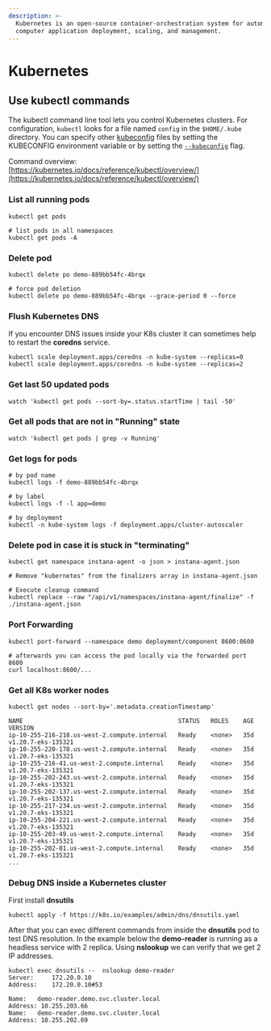 ```yaml
---
description: >-
  Kubernetes is an open-source container-orchestration system for automating
  computer application deployment, scaling, and management.
---
```


# Kubernetes

## Use kubectl commands

The kubectl command line tool lets you control Kubernetes clusters. For configuration, `kubectl` looks for a file named `config` in the `$HOME/.kube` directory. You can specify other [kubeconfig](https://kubernetes.io/docs/concepts/configuration/organize-cluster-access-kubeconfig/) files by setting the KUBECONFIG environment variable or by setting the [`--kubeconfig`](https://kubernetes.io/docs/concepts/configuration/organize-cluster-access-kubeconfig/) flag.

Command overview: [https://kubernetes.io/docs/reference/kubectl/overview/](https://kubernetes.io/docs/reference/kubectl/overview/)

### List all running pods

```
kubectl get pods

# list pods in all namespaces
kubectl get pods -A
```

### Delete pod

```
kubectl delete po demo-889bb54fc-4brqx

# force pod deletion
kubectl delete po demo-889bb54fc-4brqx --grace-period 0 --force 
```

### Flush Kubernetes DNS

If you encounter DNS issues inside your K8s cluster it can sometimes help to restart the **coredns** service.

```
kubectl scale deployment.apps/coredns -n kube-system --replicas=0
kubectl scale deployment.apps/coredns -n kube-system --replicas=2
```

### Get last 50 updated pods

```
watch 'kubectl get pods --sort-by=.status.startTime | tail -50'
```

### Get all pods that are not in "Running" state

```
watch 'kubectl get pods | grep -v Running'
```

### Get logs for pods

```
# by pod name
kubectl logs -f demo-889bb54fc-4brqx

# by label
kubectl logs -f -l app=demo

# by deployment
kubectl -n kube-system logs -f deployment.apps/cluster-autoscaler
```

### Delete pod in case it is stuck in "terminating"

```
kubectl get namespace instana-agent -o json > instana-agent.json

# Remove "kubernetes" from the finalizers array in instana-agent.json

# Execute cleanup command
kubectl replace --raw "/api/v1/namespaces/instana-agent/finalize" -f ./instana-agent.json
```

### Port Forwarding

```
kubectl port-forward --namespace demo deployment/component 8600:8600

# afterwards you can access the pod locally via the forwarded port 8600
curl localhost:8600/...
```

### Get all K8s worker nodes

```
kubectl get nodes --sort-by='.metadata.creationTimestamp'

NAME                                           STATUS   ROLES    AGE     VERSION
ip-10-255-216-218.us-west-2.compute.internal   Ready    <none>   35d     v1.20.7-eks-135321
ip-10-255-220-178.us-west-2.compute.internal   Ready    <none>   35d     v1.20.7-eks-135321
ip-10-255-216-41.us-west-2.compute.internal    Ready    <none>   35d     v1.20.7-eks-135321
ip-10-255-202-243.us-west-2.compute.internal   Ready    <none>   35d     v1.20.7-eks-135321
ip-10-255-202-137.us-west-2.compute.internal   Ready    <none>   35d     v1.20.7-eks-135321
ip-10-255-217-234.us-west-2.compute.internal   Ready    <none>   35d     v1.20.7-eks-135321
ip-10-255-204-221.us-west-2.compute.internal   Ready    <none>   35d     v1.20.7-eks-135321
ip-10-255-203-49.us-west-2.compute.internal    Ready    <none>   35d     v1.20.7-eks-135321
ip-10-255-202-81.us-west-2.compute.internal    Ready    <none>   35d     v1.20.7-eks-135321
...
```

### Debug DNS inside a Kubernetes cluster

First install **dnsutils**&#x20;

```
kubectl apply -f https://k8s.io/examples/admin/dns/dnsutils.yaml
```

After that you can exec different commands from inside the **dnsutils** pod to test DNS resolution. In the example below the **demo-reader** is running as a headless service with 2 replica. Using **nslookup** we can verify that we get 2 IP addresses.

```
kubectl exec dnsutils --  nslookup demo-reader
Server:		172.20.0.10
Address:	172.20.0.10#53

Name:	demo-reader.demo.svc.cluster.local
Address: 10.255.203.66
Name:	demo-reader.demo.svc.cluster.local
Address: 10.255.202.69
```

&#x20;
